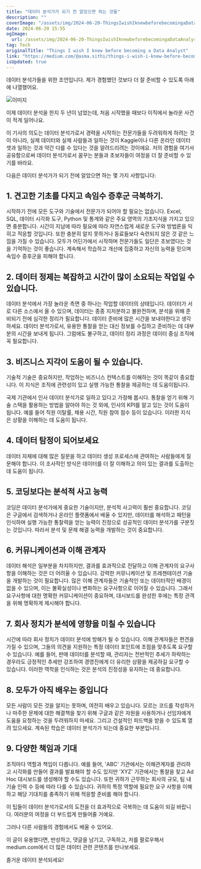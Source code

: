 ```yaml
---
title: "데이터 분석가가 되기 전 알았으면 하는 것들"
description: ""
coverImage: "/assets/img/2024-06-20-ThingsIwishIknewbeforebecomingaDataAnalyst_0.png"
date: 2024-06-20 15:55
ogImage: 
  url: /assets/img/2024-06-20-ThingsIwishIknewbeforebecomingaDataAnalyst_0.png
tag: Tech
originalTitle: "Things I wish I knew before becoming a Data Analyst"
link: "https://medium.com/@asma.sithi/things-i-wish-i-knew-before-becoming-a-data-analyst-9dc92d0a3fdc"
isUpdated: true
---
```






데이터 분석가들을 위한 조언입니다. 제가 경험했던 것보다 더 잘 준비할 수 있도록 아래에 나열했어요.

![이미지](/assets/img/2024-06-20-ThingsIwishIknewbeforebecomingaDataAnalyst_0.png)

이제 데이터 분석을 한지 두 년이 넘었는데, 처음 시작했을 때보다 이직에서 놀라운 사건이 적게 일어나요.

이 기사의 의도는 데이터 분석가로서 경력을 시작하는 전문가들을 두려워하게 하려는 것이 아니라, 실제 데이터와 실제 사람들과 일하는 것이 Kaggle이나 다른 온라인 데이터셋과 일하는 것과 약간 다를 수 있다는 것을 알려드리려는 것이에요. 저의 경험을 여기서 공유함으로써 데이터 분석가로서 꿈꾸는 분들과 초보자들이 여정을 더 잘 준비할 수 있기를 바라요.

<div class="content-ad"></div>

다음은 데이터 분석가가 되기 전에 알았으면 하는 몇 가지 사항입니다:

## 1. 견고한 기초를 다지고 속임수 증후군 극복하기.

시작하기 전에 모든 도구와 기술에서 전문가가 되어야 할 필요는 없습니다. Excel, SQL, 데이터 시각화 도구, Python 및 통계와 같은 주요 영역의 기초지식을 가지고 있으면 충분합니다. 시간이 지남에 따라 필요에 따라 자연스럽게 새로운 도구와 방법론을 익히고 적응할 것입니다. 또한 충분히 알지 못하거나 동료들보다 숙련되지 않은 것 같은 느낌을 가질 수 있습니다. 모두가 어딘가에서 시작하며 전문가들도 일단은 초보였다는 것을 기억하는 것이 좋습니다. 계속해서 학습하고 개선에 집중하고 자신의 능력을 믿으며 속임수 증후군을 피해야 합니다.

## 2. 데이터 정제는 복잡하고 시간이 많이 소요되는 작업일 수 있습니다.

<div class="content-ad"></div>

데이터 분석에서 가장 놀라운 측면 중 하나는 작업할 데이터의 상태입니다. 데이터가 서로 다른 소스에서 올 수 있으며, 데이터는 종종 지저분하고 불완전하며, 분석을 위해 준비되기 전에 심각한 정리가 필요합니다. 데이터 준비에 많은 시간을 보내야한다고 생각하세요. 데이터 분석가로서, 유용한 통찰을 얻는 대신 정보를 수집하고 준비하는 데 대부분의 시간을 보내게 됩니다. 그럼에도 불구하고, 데이터 정리 과정은 데이터 중심 조직에 꼭 필요합니다.

## 3. 비즈니스 지각이 도움이 될 수 있습니다.

기술적 기술은 중요하지만, 작업하는 비즈니스 컨텍스트를 이해하는 것이 똑같이 중요합니다. 이 지식은 조직에 관련성이 있고 실행 가능한 통찰을 제공하는 데 도움이됩니다.

국제 기관에서 인사 데이터 분석가로 일하고 있다고 가정해 봅시다. 통찰을 얻기 위해 기술 스택을 활용하는 방법을 알아야 하는 것 외에, 인사의 KPI를 알고 있는 것이 도움이 됩니다. 예를 들어 직원 이탈률, 채용 시간, 직원 참여 점수 등이 있습니다. 이러한 지식은 상황을 이해하는 데 도움이 됩니다.

<div class="content-ad"></div>

## 4. 데이터 탐정이 되어보세요

데이터 자체에 대해 많은 질문을 하고 데이터 생성 프로세스에 관여하는 사람들에게 질문해야 합니다. 이 조사적인 방식은 데이터를 더 잘 이해하고 의미 있는 결과를 도출하는 데 도움이 됩니다.

## 5. 코딩보다는 분석적 사고 능력

코딩은 데이터 분석가에게 중요한 기술이지만, 분석적 사고력이 훨씬 중요합니다. 코딩은 구글에서 검색하거나 온라인 플랫폼에서 배울 수 있지만, 데이터를 해석하고 패턴을 인식하며 실행 가능한 통찰력을 얻는 능력이 진정으로 성공적인 데이터 분석가를 구분짓는 것입니다. 따라서 분석 및 문제 해결 능력을 개발하는 것이 중요합니다.

<div class="content-ad"></div>

## 6. 커뮤니케이션과 이해 관계자

데이터 해석은 일부분을 차지하지만, 결과를 효과적으로 전달하고 이해 관계자의 요구사항을 이해하는 것은 더 어려울 수 있습니다. 강력한 커뮤니케이션 및 프레젠테이션 기술을 개발하는 것이 필요합니다. 많은 이해 관계자들은 기술적인 또는 데이터적인 배경이 없을 수 있으며, 이는 불확실성이나 변화하는 요구사항으로 이어질 수 있습니다. 그래서 요구사항에 대한 명확한 커뮤니케이션이 중요하며, 대시보드를 완성한 후에는 특정 관객을 위해 명확하게 제시해야 합니다.

## 7. 회사 정치가 분석에 영향을 미칠 수 있습니다

시간에 따라 회사 정치가 데이터 분석에 방해가 될 수 있습니다. 이해 관계자들은 편견을 가질 수 있으며, 그들의 의견을 지원하는 특정 데이터 포인트에 초점을 맞추도록 요구할 수 있습니다. 예를 들어, 판매 데이터를 분석할 때, 관리자는 전반적인 추세가 하락하는 경우라도 긍정적인 추세만 강조하여 경영진에게 더 유리한 상황을 제공하길 요구할 수 있습니다. 이러한 역학을 인식하는 것은 분석의 진정성을 유지하는 데 중요합니다.

<div class="content-ad"></div>

## 8. 모두가 아직 배우는 중입니다

모든 사람이 모든 것을 알지는 못하며, 여전히 배우고 있습니다. 모르는 코드를 작성하거나 마주한 문제에 대한 해결책을 찾기 위해 구글과 같은 자원을 사용하거나 선임자에게 도움을 요청하는 것을 두려워하지 마세요. 그리고 건설적인 피드백을 받을 수 있도록 열려 있으세요. 계속된 학습은 데이터 분석가가 되는데 중요한 부분입니다.

## 9. 다양한 책임과 기대

조직마다 역할과 책임이 다릅니다. 예를 들어, 'ABC' 기관에서는 이해관계자를 관리하고 시각화를 만들어 결과를 발표해야 할 수도 있지만 'XYZ' 기관에서는 통찰을 찾고 Ad Hoc 대시보드를 생성해야 할 수도 있습니다. 또한 귀하가 근무하는 회사의 규모, 팀 내 기술 인력 수 등에 따라 다를 수 있습니다. 귀하의 특정 역할에 필요한 요구 사항을 이해하고 해당 기대치를 충족하기 위해 적응할 준비를 해야 합니다.

<div class="content-ad"></div>

이 팁들이 데이터 분석가로서의 도전을 더 효과적으로 극복하는 데 도움이 되길 바랍니다. 여러분의 여정을 더 부드럽게 만들어줄 거예요.

그러나 다른 사람들의 경험에서도 배울 수 있어요.

이 글이 유용했다면, 반성하고, 댓글을 남기고, 구독하고, 저를 팔로우해서 medium.com에서 더 많은 데이터 관련 콘텐츠를 만나보세요.

즐거운 데이터 분석되세요!